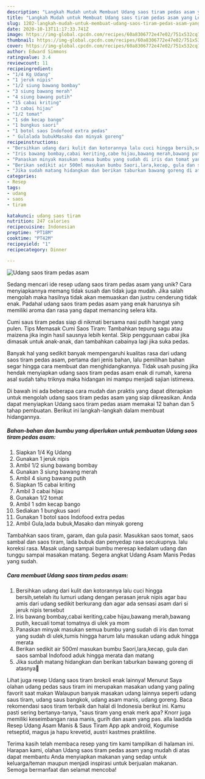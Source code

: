 ```yaml
---
description: "Langkah Mudah untuk Membuat Udang saos tiram pedas asam yang Lezat"
title: "Langkah Mudah untuk Membuat Udang saos tiram pedas asam yang Lezat"
slug: 1202-langkah-mudah-untuk-membuat-udang-saos-tiram-pedas-asam-yang-lezat
date: 2020-10-13T11:17:33.741Z
image: https://img-global.cpcdn.com/recipes/60a8306772e47e02/751x532cq70/udang-saos-tiram-pedas-asam-foto-resep-utama.jpg
thumbnail: https://img-global.cpcdn.com/recipes/60a8306772e47e02/751x532cq70/udang-saos-tiram-pedas-asam-foto-resep-utama.jpg
cover: https://img-global.cpcdn.com/recipes/60a8306772e47e02/751x532cq70/udang-saos-tiram-pedas-asam-foto-resep-utama.jpg
author: Edward Simmons
ratingvalue: 3.4
reviewcount: 11
recipeingredient:
- "1/4 Kg Udang"
- "1 jeruk nipis"
- "1/2 siung bawang bombay"
- "3 siung bawang merah"
- "4 siung bawang putih"
- "15 cabai kriting"
- "3 cabai hijau"
- "1/2 tomat"
- "1 sdm kecap bango"
- "1 bungkus saori"
- "1 botol saos Indofood extra pedas"
- " Gulalada bubukMasako dan minyak goreng"
recipeinstructions:
- "Bersihkan udang dari kulit dan kotorannya lalu cuci hingga bersih,setelah itu lumuri udang dengan perasan jeruk nipis agar bau amis dari udang sedikit berkurang dan agar ada sensasi asam dari si jeruk nipis tersebut"
- "Iris bawang bombay,cabai keriting,cabe hijau,bawang merah,bawang putih, kecuali tomat tomatnya di ulek ya mom"
- "Panaskan minyak masukan semua bumbu yang sudah di iris dan tomat yang sudah di ulek,tumis hingga harum lalu masukan udang aduk hingga merata"
- "Berikan sedikit air 500ml masukan bumbu Saori,lara,kecap, gula dan saos sambal Indofood aduk hingga merata dan matang"
- "Jika sudah matang hidangkan dan berikan taburkan bawang goreng di atasnya🥰"
categories:
- Resep
tags:
- udang
- saos
- tiram

katakunci: udang saos tiram 
nutrition: 247 calories
recipecuisine: Indonesian
preptime: "PT18M"
cooktime: "PT42M"
recipeyield: "1"
recipecategory: Dinner

---
```



![Udang saos tiram pedas asam](https://img-global.cpcdn.com/recipes/60a8306772e47e02/751x532cq70/udang-saos-tiram-pedas-asam-foto-resep-utama.jpg)

Sedang mencari ide resep udang saos tiram pedas asam yang unik? Cara menyiapkannya memang tidak susah dan tidak juga mudah. Jika salah mengolah maka hasilnya tidak akan memuaskan dan justru cenderung tidak enak. Padahal udang saos tiram pedas asam yang enak harusnya sih memiliki aroma dan rasa yang dapat memancing selera kita.

Cumi saus tiram pedas siap di nikmati bersama nasi putih hangat yang pulen. Tips Memasak Cumi Saos Tiram: Tambahkan tepung sagu atau maizena jika ingin hasil sausnya lebih kental. Skip penggunaan cabai jika dimasak untuk anak-anak, dan tambahkan cabainya lagi jika suka pedas.

Banyak hal yang sedikit banyak mempengaruhi kualitas rasa dari udang saos tiram pedas asam, pertama dari jenis bahan, lalu pemilihan bahan segar hingga cara membuat dan menghidangkannya. Tidak usah pusing jika hendak menyiapkan udang saos tiram pedas asam enak di rumah, karena asal sudah tahu triknya maka hidangan ini mampu menjadi sajian istimewa.


Di bawah ini ada beberapa cara mudah dan praktis yang dapat diterapkan untuk mengolah udang saos tiram pedas asam yang siap dikreasikan. Anda dapat menyiapkan Udang saos tiram pedas asam memakai 12 bahan dan 5 tahap pembuatan. Berikut ini langkah-langkah dalam membuat hidangannya.

<!--inarticleads1-->

##### Bahan-bahan dan bumbu yang diperlukan untuk pembuatan Udang saos tiram pedas asam:

1. Siapkan 1/4 Kg Udang
1. Gunakan 1 jeruk nipis
1. Ambil 1/2 siung bawang bombay
1. Gunakan 3 siung bawang merah
1. Ambil 4 siung bawang putih
1. Siapkan 15 cabai kriting
1. Ambil 3 cabai hijau
1. Gunakan 1/2 tomat
1. Ambil 1 sdm kecap bango
1. Sediakan 1 bungkus saori
1. Gunakan 1 botol saos Indofood extra pedas
1. Ambil  Gula,lada bubuk,Masako dan minyak goreng


Tambahkan saos tiram, garam, dan gula pasir. Masukkan saos tomat, saos sambal dan saos tiram, lada bubuk dan penyedap rasa secukupnya. lalu koreksi rasa. Masak udang sampai bumbu meresap kedalam udang dan tunggu sampai masakan matang. Segera angkat Udang Asam Manis Pedas yang sudah. 

<!--inarticleads2-->

##### Cara membuat Udang saos tiram pedas asam:

1. Bersihkan udang dari kulit dan kotorannya lalu cuci hingga bersih,setelah itu lumuri udang dengan perasan jeruk nipis agar bau amis dari udang sedikit berkurang dan agar ada sensasi asam dari si jeruk nipis tersebut
1. Iris bawang bombay,cabai keriting,cabe hijau,bawang merah,bawang putih, kecuali tomat tomatnya di ulek ya mom
1. Panaskan minyak masukan semua bumbu yang sudah di iris dan tomat yang sudah di ulek,tumis hingga harum lalu masukan udang aduk hingga merata
1. Berikan sedikit air 500ml masukan bumbu Saori,lara,kecap, gula dan saos sambal Indofood aduk hingga merata dan matang
1. Jika sudah matang hidangkan dan berikan taburkan bawang goreng di atasnya🥰


Lihat juga resep Udang saos tiram brokoli enak lainnya! Menurut Saya olahan udang pedas saus tiram ini merupakan masakan udang yang paling favorit saat makan Walaupun banyak masakan udang lainnya seperti udang saus tiram, udang saus bangkok, udang asam manis, udang goreng. Baca rekomendasi saos tiram terbaik dan halal di Indonesia berikut ini. Kamu pasti sering bertanya-tanya, &#34;saus tiram yang enak merk apa? Knorr juga memiliki keseimbangan rasa manis, gurih dan asam yang pas. alla laadida Resep Udang Asam Manis &amp; Saus Tiram App apk android, Kogumise retseptid, magus ja hapu krevetid, austri kastmes praktiline. 

Terima kasih telah membaca resep yang tim kami tampilkan di halaman ini. Harapan kami, olahan Udang saos tiram pedas asam yang mudah di atas dapat membantu Anda menyiapkan makanan yang sedap untuk keluarga/teman maupun menjadi inspirasi untuk berjualan makanan. Semoga bermanfaat dan selamat mencoba!
